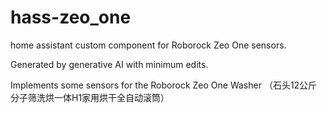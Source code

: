 # hass-zeo_one
home assistant custom component for Roborock Zeo One sensors.

Generated by generative AI with minimum edits.

Implements some sensors for the Roborock Zeo One Washer （石头12公斤分子筛洗烘一体H1家用烘干全自动滚筒）
